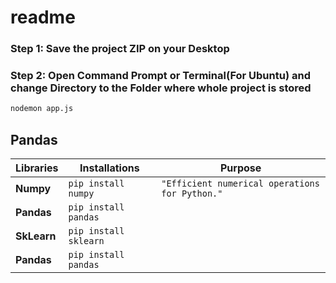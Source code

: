 # readme

### Step 1: Save the project ZIP on your Desktop
### Step 2: Open Command Prompt or Terminal(For Ubuntu) and change Directory to the Folder where whole project is stored

```bash
nodemon app.js
```

## Pandas
| Libraries | Installations | Purpose |
| --- | --- | --- |
| **Numpy** | ` pip install numpy ` | `"Efficient numerical operations for Python."` |
| **Pandas** | ` pip install pandas ` |
| **SkLearn** | ` pip install sklearn ` |
| **Pandas** | ` pip install pandas ` |
